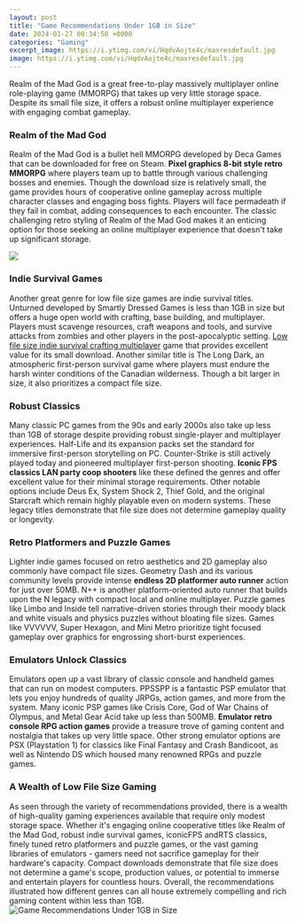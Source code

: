```yaml
---
layout: post
title: "Game Recommendations Under 1GB in Size"
date: 2024-01-27 00:34:50 +0000
categories: "Gaming"
excerpt_image: https://i.ytimg.com/vi/HqdvAojte4c/maxresdefault.jpg
image: https://i.ytimg.com/vi/HqdvAojte4c/maxresdefault.jpg
---
```


Realm of the Mad God is a great free-to-play massively multiplayer online role-playing game (MMORPG) that takes up very little storage space. Despite its small file size, it offers a robust online multiplayer experience with engaging combat gameplay.
### Realm of the Mad God  
Realm of the Mad God is a bullet hell MMORPG developed by Deca Games that can be downloaded for free on Steam. **Pixel graphics 8-bit style retro MMORPG** where players team up to battle through various challenging bosses and enemies. Though the download size is relatively small, the game provides hours of cooperative online gameplay across multiple character classes and engaging boss fights. Players will face permadeath if they fail in combat, adding consequences to each encounter. The classic challenging retro styling of Realm of the Mad God makes it an enticing option for those seeking an online multiplayer experience that doesn't take up significant storage.

![](https://i.ytimg.com/vi/IOs-MRxEvNs/maxresdefault.jpg)
### Indie Survival Games 
Another great genre for low file size games are indie survival titles. Unturned developed by Smartly Dressed Games is less than 1GB in size but offers a huge open world with crafting, base building, and multiplayer. Players must scavenge resources, craft weapons and tools, and survive attacks from zombies and other players in the post-apocalyptic setting. [Low file size indie survival crafting multiplayer](https://store.fi.io.vn/xmas-matching-funny-santa-riding-shetland-sheepdog-christmas-3-2) game that provides excellent value for its small download. Another similar title is The Long Dark, an atmospheric first-person survival game where players must endure the harsh winter conditions of the Canadian wilderness. Though a bit larger in size, it also prioritizes a compact file size. 
### Robust Classics
Many classic PC games from the 90s and early 2000s also take up less than 1GB of storage despite providing robust single-player and multiplayer experiences. Half-Life and its expansion packs set the standard for immersive first-person storytelling on PC. Counter-Strike is still actively played today and pioneered multiplayer first-person shooting. **Iconic FPS classics LAN party coop shooters** like these defined the genres and offer excellent value for their minimal storage requirements. Other notable options include Deus Ex, System Shock 2, Thief Gold, and the original Starcraft which remain highly playable even on modern systems. These legacy titles demonstrate that file size does not determine gameplay quality or longevity.
### Retro Platformers and Puzzle Games
Lighter indie games focused on retro aesthetics and 2D gameplay also commonly have compact file sizes. Geometry Dash and its various community levels provide intense **endless 2D platformer auto runner** action for just over 50MB. N++ is another platform-oriented auto runner that builds upon the N legacy with compact local and online multiplayer. Puzzle games like Limbo and Inside tell narrative-driven stories through their moody black and white visuals and physics puzzles without bloating file sizes. Games like VVVVVV, Super Hexagon, and Mini Metro prioritize tight focused gameplay over graphics for engrossing short-burst experiences. 
### Emulators Unlock Classics
Emulators open up a vast library of classic console and handheld games that can run on modest computers. PPSSPP is a fantastic PSP emulator that lets you enjoy hundreds of quality JRPGs, action games, and more from the system. Many iconic PSP games like Crisis Core, God of War Chains of Olympus, and Metal Gear Acid take up less than 500MB. **Emulator retro console RPG action games** provide a treasure trove of gaming content and nostalgia that takes up very little space. Other strong emulator options are PSX (Playstation 1) for classics like Final Fantasy and Crash Bandicoot, as well as Nintendo DS which housed many renowned RPGs and puzzle games.
### A Wealth of Low File Size Gaming
As seen through the variety of recommendations provided, there is a wealth of high-quality gaming experiences available that require only modest storage space. Whether it's engaging online cooperative titles like Realm of the Mad God, robust indie survival games, iconicFPS andRTS classics, finely tuned retro platformers and puzzle games, or the vast gaming libraries of emulators - gamers need not sacrifice gameplay for their hardware's capacity. Compact downloads demonstrate that file size does not determine a game's scope, production values, or potential to immerse and entertain players for countless hours. Overall, the recommendations illustrated how different genres can all house extremely compelling and rich gaming content within less than 1GB.
![Game Recommendations Under 1GB in Size](https://i.ytimg.com/vi/HqdvAojte4c/maxresdefault.jpg)